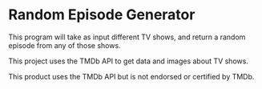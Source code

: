 # Random Episode Generator
This program will take as input different TV shows, and return a random episode from any of those shows.

This project uses the TMDb API to get data and images about TV shows.

This product uses the TMDb API but is not endorsed or certified by TMDb.
